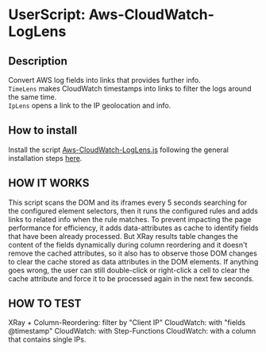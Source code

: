 
# UserScript: Aws-CloudWatch-LogLens


## Description

Convert AWS log fields into links that provides further info.  
`TimeLens` makes CloudWatch timestamps into links to filter the logs around the same time.  
`IpLens` opens a link to the IP geolocation and info.


## How to install

Install the script [Aws-CloudWatch-LogLens.js](./src/Aws-CloudWatch-LogLens.js) 
following the general installation steps [here](../../README.md#How-to-install-UserScripts).  


## HOW IT WORKS
This script scans the DOM and its iframes every 5 seconds searching for the configured element selectors,
then it runs the configured rules and adds links to related info when the rule matches.
To prevent impacting the page performance for efficiency,
it adds data-attributes as cache to identify fields that have been already processed.
But XRay results table changes the content of the fields dynamically during column reordering and it doesn't remove the cached attributes,
so it also has to observe those DOM changes to clear the cache stored as data attributes in the DOM elements.
If anything goes wrong, the user can still double-click or right-click a cell
to clear the cache attribute and force it to be processed again in the next few seconds.

## HOW TO TEST
XRay + Column-Reordering: filter by "Client IP"
CloudWatch: with "fields @timestamp"
CloudWatch: with Step-Functions
CloudWatch: with a column that contains single IPs.

